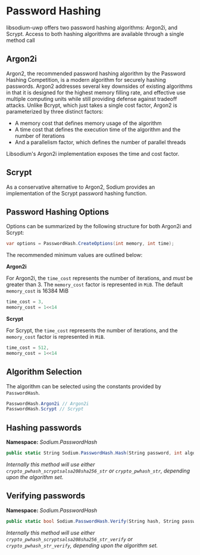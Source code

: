 # Password Hashing

libsodium-uwp offers two password hashing algorithms: Argon2i, and Scrypt. Access to both hashing algorithms are available through a single method call

## Argon2i

Argon2, the recommended password hashing algorithm by the Password Hashing Competition, is a modern algorithm for securely hashing passwords. Argon2 addresses several key downsides of existing algorithms in that it is designed for the highest memory filling rate, and effective use multiple computing units while still providing defense against tradeoff attacks. Unlike Bcrypt, which just takes a single cost factor, Argon2 is parameterized by three distinct factors:

- A memory cost that defines memory usage of the algorithm
- A time cost that defines the execution time of the algorithm and the number of iterations
- And a parallelism factor, which defines the number of parallel threads

Libsodium's Argon2i implementation exposes the time and cost factor.

## Scrypt

As a conservative alternative to Argon2, Sodium provides an implementation of the Scrypt password hashing function.

## Password Hashing Options

Options can be summarized by the following structure for both Argon2i and Scrypt:

```C#
var options = PasswordHash.CreateOptions(int memory, int time);
```

The recommended minimum values are outlined below:

__Argon2i__

For Argon2i, the `time_cost` represents the number of iterations, and _must_ be greater than 3. The `memory_cost` factor is represented in `MiB`. The default `memory_cost` is 16384 MiB

```C#
time_cost = 3,
memory_cost = 1<<14
```

__Scrypt__

For Scrypt, the `time_cost` represents the number of iterations, and the `memory_cost` factor is represented in `MiB`. 

```C#
time_cost = 512,
memory_cost = 1<<14
```

## Algorithm Selection

The algorithm can be selected using the constants provided by `PasswordHash`.

```C#
PasswordHash.Argon2i // Argon2i
PasswordHash.Scrypt // Scrypt
```

## Hashing passwords

__Namespace:__ _Sodium.PasswordHash_

```C#
public static String Sodium.PasswordHash.Hash(String password, int algorithm, PasswordHashOptions options)
```

_Internally this method will use either `crypto_pwhash_scryptsalsa208sha256_str` or `crypto_pwhash_str`, depending upon the algorithm set._

## Verifying passwords

__Namespace:__ _Sodium.PasswordHash_

```C#
public static bool Sodium.PasswordHash.Verify(String hash, String password)
```

_Internally this method will use either `crypto_pwhash_scryptsalsa208sha256_str_verify` or `crypto_pwhash_str_verify`, depending upon the algorithm set._